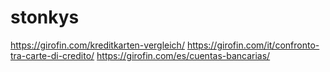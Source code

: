 # stonkys

https://girofin.com/kreditkarten-vergleich/
https://girofin.com/it/confronto-tra-carte-di-credito/
https://girofin.com/es/cuentas-bancarias/
